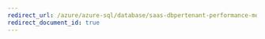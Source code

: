 ```yaml
---
redirect_url: /azure/azure-sql/database/saas-dbpertenant-performance-monitoring
redirect_document_id: true
---
```


